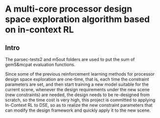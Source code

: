 # A multi-core processor design space exploration algorithm based on in-context RL

## Intro
The parsec-tests2 and m5out folders are used to put the sum of gem5&mcpat evaluation functions.

Since some of the previous reinforcement learning methods for processor design space exploration are one-time, that is, each time the constraint parameters are set, and then start training a new model suitable for the current scene, whenever the design requirements under the new scene (new constraints) are needed, the design needs to be re-designed from scratch, so the time cost is very high, this project is committed to applying In-Context RL to DSE, so as to realize the new constraint parameters that can modify the design framework and quickly apply it to the new scene.
